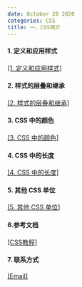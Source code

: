 ```yaml
---
date: October 28 2020
categories: CSS
title: 一、CSS简介
---
```


#### 1. 定义和应用样式

[[1. 定义和应用样式]](https://web-oyster.github.io/2020/10/28/HTML/HTML%20Tags/%E4%BA%8C%E3%80%81CSS%20%E5%88%9D%E6%8E%A2/1.%20%E5%AE%9A%E4%B9%89%E5%92%8C%E5%BA%94%E7%94%A8%E6%A0%B7%E5%BC%8F/)

#### 2. 样式的层叠和继承

[[2. 样式的层叠和继承]](https://web-oyster.github.io/2020/10/28/HTML/HTML%20Tags/%E4%BA%8C%E3%80%81CSS%20%E5%88%9D%E6%8E%A2/2.%20%E6%A0%B7%E5%BC%8F%E7%9A%84%E5%B1%82%E5%8F%A0%E5%92%8C%E7%BB%A7%E6%89%BF/)

#### 3. CSS 中的颜色

[[3. CSS 中的颜色]](https://web-oyster.github.io/2020/10/28/HTML/HTML%20Tags/%E4%BA%8C%E3%80%81CSS%20%E5%88%9D%E6%8E%A2/3.%20CSS%20%E4%B8%AD%E7%9A%84%E9%A2%9C%E8%89%B2/)

#### 4. CSS 中的长度

[[4. CSS 中的长度]](https://web-oyster.github.io/2020/10/28/HTML/HTML%20Tags/%E4%BA%8C%E3%80%81CSS%20%E5%88%9D%E6%8E%A2/4.%20CSS%20%E4%B8%AD%E7%9A%84%E9%95%BF%E5%BA%A6/)

#### 5. 其他 CSS 单位

[[5. 其他 CSS 单位]](https://web-oyster.github.io/2020/10/28/HTML/HTML%20Tags/%E4%BA%8C%E3%80%81CSS%20%E5%88%9D%E6%8E%A2/5.%20%E5%85%B6%E4%BB%96%20CSS%20%E5%8D%95%E4%BD%8D/)

#### 6.参考文档

[[CSS教程]](https://web-oyster.github.io/2020/10/28/CSS/Tutorial/CSS%E6%95%99%E7%A8%8B/)

#### 7. 联系方式

[[Email]](yuanmin8888@outlook.com)

